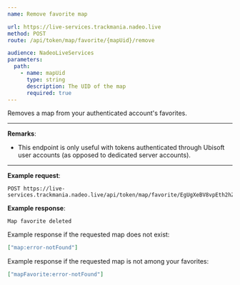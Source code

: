 ```yaml
---
name: Remove favorite map

url: https://live-services.trackmania.nadeo.live
method: POST
route: /api/token/map/favorite/{mapUid}/remove

audience: NadeoLiveServices
parameters:
  path:
    - name: mapUid
      type: string
      description: The UID of the map
      required: true
---
```


Removes a map from your authenticated account's favorites.

---

**Remarks**:

- This endpoint is only useful with tokens authenticated through Ubisoft user accounts (as opposed to dedicated server accounts).

---

**Example request**:

```plain
POST https://live-services.trackmania.nadeo.live/api/token/map/favorite/EgUgXeBV8vpEth2hZgSzLhlHRs8/remove
```

**Example response**:

```plain
Map favorite deleted
```

Example response if the requested map does not exist:

```json
["map:error-notFound"]
```

Example response if the requested map is not among your favorites:

```json
["mapFavorite:error-notFound"]
```
